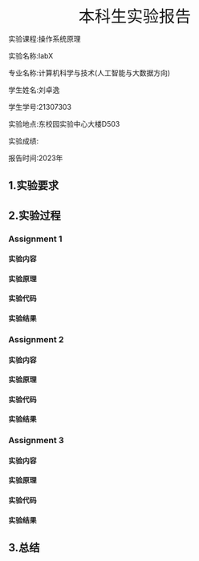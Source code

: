 <center><font size=6>本科生实验报告</font></center>

实验课程:操作系统原理

实验名称:labX

专业名称:计算机科学与技术(人工智能与大数据方向)

学生姓名:刘卓逸

学生学号:21307303

实验地点:东校园实验中心大楼D503

实验成绩:

报告时间:2023年

<div style="page-break-after:always"></div>

## 1.实验要求

## 2.实验过程

### Assignment 1

#### 实验内容

#### 实验原理

#### 实验代码

#### 实验结果

### Assignment 2

#### 实验内容

#### 实验原理

#### 实验代码

#### 实验结果

### Assignment 3

#### 实验内容

#### 实验原理

#### 实验代码

#### 实验结果

## 3.总结

<style>
    img[alt="def"]{
        width:450px;
    }
</style>
